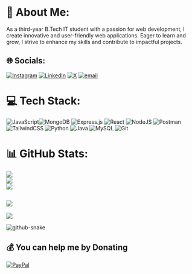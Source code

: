 # 💫 About Me:
As a third-year B.Tech IT student with a passion for web development, I create innovative and user-friendly web applications. Eager to learn and grow, I strive to enhance my skills and contribute to impactful projects.


## 🌐 Socials:
[![Instagram](https://img.shields.io/badge/Instagram-%23E4405F.svg?logo=Instagram&logoColor=white)](https://instagram.com/https://www.instagram.com/dhyann.patel/) [![LinkedIn](https://img.shields.io/badge/LinkedIn-%230077B5.svg?logo=linkedin&logoColor=white)](https://linkedin.com/in/https://www.linkedin.com/in/dhyan-patel3/) [![X](https://img.shields.io/badge/X-black.svg?logo=X&logoColor=white)](https://x.com/https://x.com/dhyanpatel03) [![email](https://img.shields.io/badge/Email-D14836?logo=gmail&logoColor=white)](mailto:pateldhyan037@gmail.com) 

# 💻 Tech Stack:
![JavaScript](https://img.shields.io/badge/javascript-%23323330.svg?style=for-the-badge&logo=javascript&logoColor=%23F7DF1E)![MongoDB](https://img.shields.io/badge/MongoDB-%234ea94b.svg?style=for-the-badge&logo=mongodb&logoColor=white) ![Express.js](https://img.shields.io/badge/express.js-%23404d59.svg?style=for-the-badge&logo=express&logoColor=%2361DAFB) ![React](https://img.shields.io/badge/react-%2320232a.svg?style=for-the-badge&logo=react&logoColor=%2361DAFB) ![NodeJS](https://img.shields.io/badge/node.js-6DA55F?style=for-the-badge&logo=node.js&logoColor=white) ![Postman](https://img.shields.io/badge/Postman-FF6C37?style=for-the-badge&logo=postman&logoColor=white) ![TailwindCSS](https://img.shields.io/badge/tailwindcss-%2338B2AC.svg?style=for-the-badge&logo=tailwind-css&logoColor=white) ![Python](https://img.shields.io/badge/python-3670A0?style=for-the-badge&logo=python&logoColor=ffdd54) ![Java](https://img.shields.io/badge/java-%23ED8B00.svg?style=for-the-badge&logo=openjdk&logoColor=white) ![MySQL](https://img.shields.io/badge/mysql-4479A1.svg?style=for-the-badge&logo=mysql&logoColor=white) ![Git](https://img.shields.io/badge/git-%23F05033.svg?style=for-the-badge&logo=git&logoColor=white) 
# 📊 GitHub Stats:
![](https://github-readme-stats.vercel.app/api?username=dhyanpatel3&theme=dark&hide_border=false&include_all_commits=true&count_private=true)<br/>
![](https://github-readme-streak-stats.herokuapp.com/?user=dhyanpatel3&theme=dark&hide_border=false)<br/>
![](https://github-readme-stats.vercel.app/api/top-langs/?username=dhyanpatel3&theme=dark&hide_border=false&include_all_commits=true&count_private=true&layout=compact)

![](https://komarev.com/ghpvc/?username=dhyanpatel3)
---
[![](https://visitcount.itsvg.in/api?id=dhyanpatel3&icon=0&color=0)](https://visitcount.itsvg.in)

<picture>
  <source media="(prefers-color-scheme: dark)" srcset="https://raw.githubusercontent.com/dhyanpatel3/dhyanpatel3/output/github-snake-dark.svg" />
  <source media="(prefers-color-scheme: light)" srcset="https://raw.githubusercontent.com/dhyanpatel3/dhyanpatel3/output/github-snake.svg" />
  <img alt="github-snake" src="https://raw.githubusercontent.com/tobiasmeyhoefer/tobiasmeyhoefer/output/github-snake.svg" />
</picture> 

  ## 💰 You can help me by Donating
  [![PayPal](https://img.shields.io/badge/PayPal-00457C?style=for-the-badge&logo=paypal&logoColor=white)](https://www.paypal.com/paypalme/dhyanpatel3?country.x=IN&locale.x=en_GB) 

<!-- Proudly created with GPRM ( https://gprm.itsvg.in ) -->
